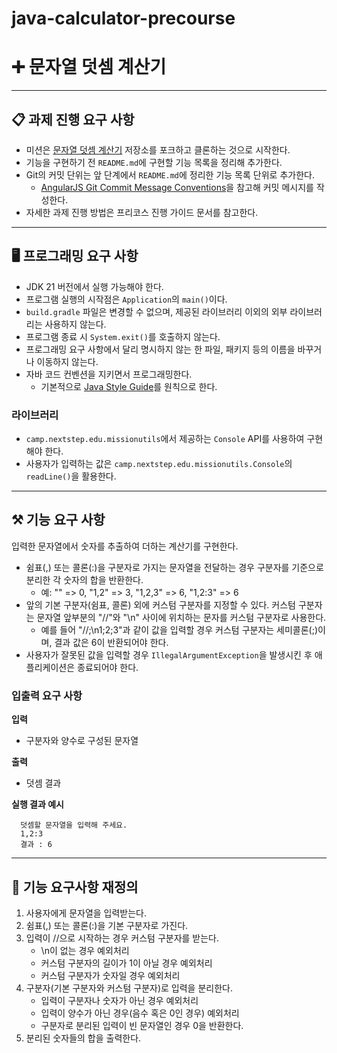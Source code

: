 # java-calculator-precourse
# ➕ 문자열 덧셈 계산기

<hr>

## 📋 과제 진행 요구 사항

- 미션은 [문자열 덧셈 계산기](https://github.com/woowacourse-precourse/java-calculator-7) 저장소를 포크하고 클론하는 것으로 시작한다.
- 기능을 구현하기 전 ```README.md```에 구현할 기능 목록을 정리해 추가한다.
- Git의 커밋 단위는 앞 단계에서 ```README.md```에 정리한 기능 목록 단위로 추가한다.
  - [AngularJS Git Commit Message Conventions](https://gist.github.com/stephenparish/9941e89d80e2bc58a153)을 참고해 커밋 메시지를 작성한다.
- 자세한 과제 진행 방법은 프리코스 진행 가이드 문서를 참고한다.

<hr>

## 🖥️ 프로그래밍 요구 사항
- JDK 21 버전에서 실행 가능해야 한다.
- 프로그램 실행의 시작점은 ```Application```의 ```main()```이다.
- ```build.gradle``` 파일은 변경할 수 없으며, 제공된 라이브러리 이외의 외부 라이브러리는 사용하지 않는다.
- 프로그램 종료 시 ```System.exit()```를 호출하지 않는다.
- 프로그래밍 요구 사항에서 달리 명시하지 않는 한 파일, 패키지 등의 이름을 바꾸거나 이동하지 않는다.
- 자바 코드 컨벤션을 지키면서 프로그래밍한다.
  - 기본적으로 [Java Style Guide](https://github.com/woowacourse/woowacourse-docs/tree/main/styleguide/java)를 원칙으로 한다.

### 라이브러리
- ```camp.nextstep.edu.missionutils```에서 제공하는 ```Console``` API를 사용하여 구현해야 한다.
- 사용자가 입력하는 값은 ```camp.nextstep.edu.missionutils.Console```의 ```readLine()```을 활용한다.

<hr>

## ⚒️ 기능 요구 사항

입력한 문자열에서 숫자를 추출하여 더하는 계산기를 구현한다.

- 쉼표(,) 또는 콜론(:)을 구분자로 가지는 문자열을 전달하는 경우 구분자를 기준으로 분리한 각 숫자의 합을 반환한다.
    - 예: "" => 0, "1,2" => 3, "1,2,3" => 6, "1,2:3" => 6
- 앞의 기본 구분자(쉼표, 콜론) 외에 커스텀 구분자를 지정할 수 있다. 커스텀 구분자는 문자열 앞부분의 "//"와 "\n" 사이에 위치하는 문자를 커스텀 구분자로 사용한다.
    - 예를 들어 "//;\n1;2;3"과 같이 값을 입력할 경우 커스텀 구분자는 세미콜론(;)이며, 결과 값은 6이 반환되어야 한다.
- 사용자가 잘못된 값을 입력할 경우 ```IllegalArgumentException```을 발생시킨 후 애플리케이션은 종료되어야 한다.

### 입출력 요구 사항
**입력**
-   구분자와 양수로 구성된 문자열

**출력**
-  덧셈 결과

**실행 결과 예시**
```
  덧셈할 문자열을 입력해 주세요.
  1,2:3
  결과 : 6
```

<hr>

## 🧐 기능 요구사항 재정의 
1. 사용자에게 문자열을 입력받는다.
2. 쉼표(,) 또는 콜론(:)을 기본 구분자로 가진다.
3. 입력이 //으로 시작하는 경우 커스텀 구분자를 받는다.
   - \n이 없는 경우 예외처리
   - 커스텀 구분자의 길이가 1이 아닐 경우 예외처리
   - 커스텀 구분자가 숫자일 경우 예외처리
4. 구분자(기본 구분자와 커스텀 구분자)로 입력을 분리한다.
    - 입력이 구분자나 숫자가 아닌 경우 예외처리
    - 입력이 양수가 아닌 경우(음수 혹은 0인 경우) 예외처리
    - 구분자로 분리된 입력이 빈 문자열인 경우 0을 반환한다.
5. 분리된 숫자들의 합을 출력한다.